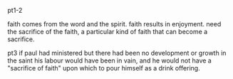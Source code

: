 pt1-2

faith comes from the word and the spirit.
faith results in enjoyment.
need the sacrifice of the faith, a particular kind of faith that can become a sacrifice.

pt3
if paul had ministered but there had been no development or growth in the saint his labour would have been in vain, and he would not have a "sacrifice of faith" upon which to pour himself as a drink offering.
